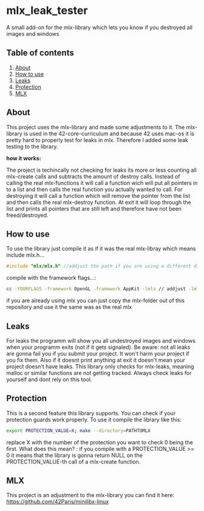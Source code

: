 # mlx_leak_tester

A small add-on for the mlx-library which lets you know if you destroyed all images and windows

## Table of contents
1. [About](#about)
2. [How to use](#howtouse)
3. [Leaks](#leaks)
4. [Protection](#protection)
5. [MLX](#mlx)


## About

This project uses the mlx-library and made some adjustments to it. The mlx-library is used in the 42-core-curriculum
and because 42 uses mac-os it is pretty hard to properly test for leaks in mlx. Therefore I added some leak testing to 
the library.

**how it works:**

The project is techincally not checking for leaks its more or less counting all mlx-create calls and subtracts the
amount of destroy calls. 
Instead of calling the real mlx-functions it will call a function wich will put all pointers in to a list and
then calls the real function you actually wanted to call. For destroying it will call a function which will remove
the pointer from the list and then calls the real mlx-destroy function.
At exit it will loop through the list and prints all pointers that are still left and therefore have not been freed/destroyed.

## How to use

To use the library just compile it as if it was the real mlx-libray which means include mlx.h...
```c
#include "mlx/mlx.h" //addjust the path if you are using a different directory-structure
```
compile with the framework flags...:
```bash
cc -YOURFLAGS -framework OpenGL -framework AppKit -lmlx // addjust -lmlx if you are using a different directory-structure
```
if you are already using mlx you can just copy the mlx-folder out of this repository and use it the same was as the real mlx

## Leaks

For leaks the programm will show you all undestroyed images and windows when your programm exits (not if it gets signaled).
Be aware: not all leaks are gonna fail you if you submit your project. It won't harm your project if you fix them. 
Also if it doesnt print anything at exit it doesn't mean your project doesn't have leaks. This library only checks for mlx-leaks,
meaning malloc or similar functions are not getting tracked.
Always check leaks for yourself and dont rely on this tool.

## Protection

This is a second feature this library supports. You can check if your protection guards work properly.
To use it compile the library like this:
```bash
export PROTECTION_VALUE=X; make --directory=PATHTOMLX
```
replace X with the number of the protection you want to check 0 being the first.
What does this mean? :
if you compile with a PROTECTION_VALUE >= 0 it means that the library is gonna return NULL on the
PROTECTION_VALUE-th call of a mlx-create function.

## MLX
This project is an adjustment to the mlx-library you can find it here:
https://github.com/42Paris/minilibx-linux
